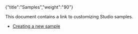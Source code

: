 {"title":"Samples","weight":"90"} 

This document contains a link to customizing Studio samples.

*   [Creating a new sample](/docs/appc/Axway_Appcelerator_Studio/Axway_Appcelerator_Studio_Guide/Customizing_Studio/Samples/Creating_a_new_sample/)